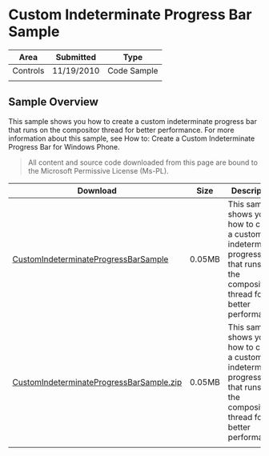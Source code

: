 # Custom Indeterminate Progress Bar Sample

|Area|Submitted|Type|
|-|-|-|
Controls|11/19/2010|Code Sample
||||

## Sample Overview

This sample shows you how to create a custom indeterminate progress bar that runs on the compositor thread for better performance. For more information about this sample, see How to: Create a Custom Indeterminate Progress Bar for Windows Phone.

> All content and source code downloaded from this page are bound to the Microsoft Permissive License (Ms-PL).

Download | Size | Description
---|---|---|
[CustomIndeterminateProgressBarSample](https://github.com/simondarksidej/XNAGameStudio/tree/master/Samples/CustomIndeterminateProgressBarSample) | 0.05MB | This sample shows you how to create a custom indeterminate progress bar that runs on the compositor thread for better performance.
[CustomIndeterminateProgressBarSample.zip](https://github.com/simondarksidej/XNAGameStudioZips/tree/master/Samples/CustomIndeterminateProgressBarSample.zip) | 0.05MB | This sample shows you how to create a custom indeterminate progress bar that runs on the compositor thread for better performance.
||||
